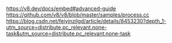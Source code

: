 https://v8.dev/docs/embed#advanced-guide
https://github.com/v8/v8/blob/master/samples/process.cc
https://blog.csdn.net/feiyinzilgd/article/details/8453230?depth_1-utm_source=distribute.pc_relevant.none-task&utm_source=distribute.pc_relevant.none-task